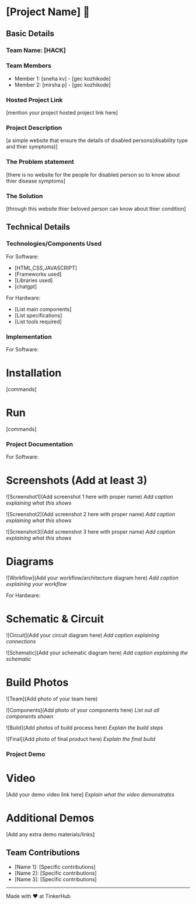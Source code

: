 # [Project Name] 🎯


## Basic Details
### Team Name: [HACK]


### Team Members
- Member 1: [sneha kv] - [gec kozhikode]
- Member 2: [mirsha p] - [gec kozhikode]

### Hosted Project Link
[mention your project hosted project link here]

### Project Description
[a simple website that ensure the details of disabled persons(disability type and thier symptoms)]

### The Problem statement
[there is no website for the people for disabled person so to know about thier disease symptoms]

### The Solution
[through this website thier beloved person can know about thier condition]

## Technical Details
### Technologies/Components Used
For Software:
- [HTML,CSS,JAVASCRIPT]
- [Frameworks used]
- [Libraries used]
- [chatgpt]

For Hardware:
- [List main components]
- [List specifications]
- [List tools required]

### Implementation
For Software:
# Installation
[commands]

# Run
[commands]

### Project Documentation
For Software:

# Screenshots (Add at least 3)
![Screenshot1](Add screenshot 1 here with proper name)
*Add caption explaining what this shows*

![Screenshot2](Add screenshot 2 here with proper name)
*Add caption explaining what this shows*

![Screenshot3](Add screenshot 3 here with proper name)
*Add caption explaining what this shows*

# Diagrams
![Workflow](Add your workflow/architecture diagram here)
*Add caption explaining your workflow*

For Hardware:

# Schematic & Circuit
![Circuit](Add your circuit diagram here)
*Add caption explaining connections*

![Schematic](Add your schematic diagram here)
*Add caption explaining the schematic*

# Build Photos
![Team](Add photo of your team here)


![Components](Add photo of your components here)
*List out all components shown*

![Build](Add photos of build process here)
*Explain the build steps*

![Final](Add photo of final product here)
*Explain the final build*

### Project Demo
# Video
[Add your demo video link here]
*Explain what the video demonstrates*

# Additional Demos
[Add any extra demo materials/links]

## Team Contributions
- [Name 1]: [Specific contributions]
- [Name 2]: [Specific contributions]
- [Name 3]: [Specific contributions]

---
Made with ❤️ at TinkerHub
